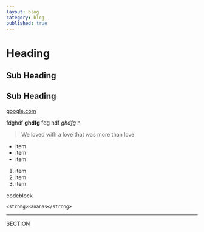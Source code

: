 ```yaml
---
layout: blog
category: blog
published: true
---
```


# Heading
## Sub Heading

## Sub Heading
<!-- more -->
[google.com](http://google.com)



fdghdf **ghdfg** fdg hdf _ghdfg_ h

> We loved with a love that was more than love

- item
- item
- item

1. item
2. item
3. item


codeblock

    <strong>Bananas</strong>
    
---
<div class="section">SECTION</div>
